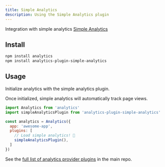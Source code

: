 ```yaml
---
title: Simple Analytics
description: Using the Simple Analytics plugin
---
```


Integration with simple analytics [Simple Analytics](https://simpleanalytics.com/)

## Install

```bash
npm install analytics
npm install analytics-plugin-simple-analytics
```

## Usage

Initialize analytics with the simple analytics plugin.

Once initialized, simple analytics will automatically track page views.

```js
import Analytics from 'analytics'
import simpleAnalyticsPlugin from 'analytics-plugin-simple-analytics'

const analytics = Analytics({
  app: 'awesome-app',
  plugins: [
    // Load simple analytics! 🎉
    simpleAnalyticsPlugin(),
  ]
})
```


See the [full list of analytics provider plugins](https://github.com/DavidWells/analytics#current-plugins) in the main repo.
